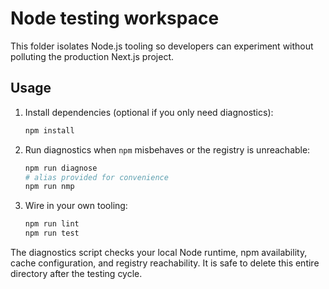 # Node testing workspace

This folder isolates Node.js tooling so developers can experiment without polluting the production Next.js project.

## Usage

1. Install dependencies (optional if you only need diagnostics):
   ```bash
   npm install
   ```
2. Run diagnostics when `npm` misbehaves or the registry is unreachable:
   ```bash
   npm run diagnose
   # alias provided for convenience
   npm run nmp
   ```
3. Wire in your own tooling:
   ```bash
   npm run lint
   npm run test
   ```

The diagnostics script checks your local Node runtime, npm availability, cache configuration, and registry reachability. It is
safe to delete this entire directory after the testing cycle.
